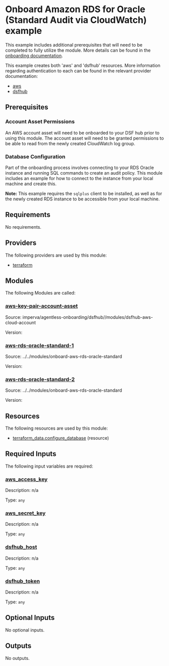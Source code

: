 # Onboard Amazon RDS for Oracle (Standard Audit via CloudWatch) example
This example includes additional prerequisites that will need to be completed to fully utilize the module. More details can be found in the [onboarding documentation](https://docs.imperva.com/bundle/onboarding-databases-to-sonar-reference-guide/page/48367051.html).

This example creates both 'aws' and 'dsfhub' resources. More information regarding authentication to each can be found in the relevant provider documentation:
- [aws](https://registry.terraform.io/providers/hashicorp/aws/latest/docs)
- [dsfhub](https://registry.terraform.io/providers/imperva/dsfhub/latest/docs)

## Prerequisites
### Account Asset Permissions
An AWS account asset will need to be onboarded to your DSF hub prior to using this module. The account asset will need to be granted permissions to be able to read from the newly created CloudWatch log group. 

### Database Configuration
Part of the onboarding process involves connecting to your RDS Oracle instance and running SQL commands to create an audit policy. This module includes an example for how to connect to the instance from your local machine and create this. 

**Note:** This example requires the ``sqlplus`` client to be installed, as well as for the newly created RDS instance to be accessible from your local machine. 

<!-- BEGIN_TF_DOCS -->
## Requirements

No requirements.

## Providers

The following providers are used by this module:

- <a name="provider_terraform"></a> [terraform](#provider\_terraform)

## Modules

The following Modules are called:

### <a name="module_aws-key-pair-account-asset"></a> [aws-key-pair-account-asset](#module\_aws-key-pair-account-asset)

Source: imperva/agentless-onboarding/dsfhub//modules/dsfhub-aws-cloud-account

Version:

### <a name="module_aws-rds-oracle-standard-1"></a> [aws-rds-oracle-standard-1](#module\_aws-rds-oracle-standard-1)

Source: ../../modules/onboard-aws-rds-oracle-standard

Version:

### <a name="module_aws-rds-oracle-standard-2"></a> [aws-rds-oracle-standard-2](#module\_aws-rds-oracle-standard-2)

Source: ../../modules/onboard-aws-rds-oracle-standard

Version:

## Resources

The following resources are used by this module:

- [terraform_data.configure_database](https://registry.terraform.io/providers/hashicorp/terraform/latest/docs/resources/data) (resource)

## Required Inputs

The following input variables are required:

### <a name="input_aws_access_key"></a> [aws\_access\_key](#input\_aws\_access\_key)

Description: n/a

Type: `any`

### <a name="input_aws_secret_key"></a> [aws\_secret\_key](#input\_aws\_secret\_key)

Description: n/a

Type: `any`

### <a name="input_dsfhub_host"></a> [dsfhub\_host](#input\_dsfhub\_host)

Description: n/a

Type: `any`

### <a name="input_dsfhub_token"></a> [dsfhub\_token](#input\_dsfhub\_token)

Description: n/a

Type: `any`

## Optional Inputs

No optional inputs.

## Outputs

No outputs.
<!-- END_TF_DOCS -->